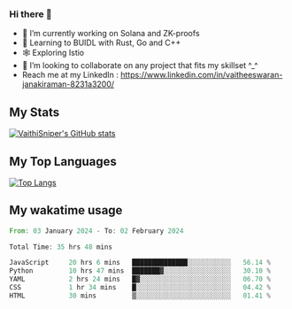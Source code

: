 ### Hi there 👋

- 🔭 I’m currently working on Solana and ZK-proofs
- 📖 Learning to BUIDL with Rust, Go and C++
- 🕸️ Exploring Istio
- 👯 I’m looking to collaborate on any project that fits my skillset ^_^
- Reach me at my LinkedIn : https://www.linkedin.com/in/vaitheeswaran-janakiraman-8231a3200/

## My Stats
[![VaithiSniper's GitHub stats](https://github-readme-stats.vercel.app/api?username=VaithiSniper&hide=stars&theme=radical)](https://github.com/anuraghazra/github-readme-stats)

## My Top Languages

[![Top Langs](https://github-readme-stats.vercel.app/api/top-langs/?username=VaithiSniper&layout=compact)](https://github.com/anuraghazra/github-readme-stats)

## My wakatime usage

<!--START_SECTION:waka-->

```rust
From: 03 January 2024 - To: 02 February 2024

Total Time: 35 hrs 48 mins

JavaScript     20 hrs 6 mins   ██████████████░░░░░░░░░░░   56.14 %
Python         10 hrs 47 mins  ███████▓░░░░░░░░░░░░░░░░░   30.10 %
YAML           2 hrs 24 mins   █▓░░░░░░░░░░░░░░░░░░░░░░░   06.70 %
CSS            1 hr 34 mins    █░░░░░░░░░░░░░░░░░░░░░░░░   04.42 %
HTML           30 mins         ▒░░░░░░░░░░░░░░░░░░░░░░░░   01.41 %
```

<!--END_SECTION:waka-->
